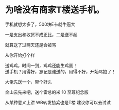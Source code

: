 # 为啥没有商家T楼送手机。


手机就想太多了，500块E卡就牛逼大

一是支出和收货不成正比，二是送不起

就算送了过两天还是会被骂<img src="static/image/smiley/default/lol.gif" smilieid="12" border="0" alt="" />

 从你开始打个样

送鸡鸡，时间一到，鸡鸡还能生鸡蛋！<br />
送手机？用得好，忘记是谁送的，用得不好，开始骂娘了！

大佬先送一个，带个好头

金山云先来吧，送个雷总的米 10 至尊纪念版<img id="aimg_Czu41" onclick="zoom(this, this.src, 0, 0, 0)" class="zoom" src="https://cdn.jsdelivr.net/gh/hishis/forum-master/public/images/patch.gif" onmouseover="img_onmouseoverfunc(this)" onload="thumbImg(this)" border="0" alt="" />

从某种意义上讲 WB转发抽奖也是T楼 建议你可以去试试<img src="static/image/smiley/default/lol.gif" smilieid="12" border="0" alt="" /><img id="aimg_NNa9m" onclick="zoom(this, this.src, 0, 0, 0)" class="zoom" src="https://cdn.jsdelivr.net/gh/hishis/forum-master/public/images/patch.gif" onmouseover="img_onmouseoverfunc(this)" onload="thumbImg(this)" border="0" alt="" />
